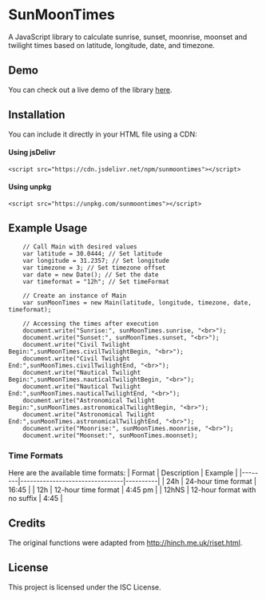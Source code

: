 # SunMoonTimes
A JavaScript library to calculate sunrise, sunset, moonrise, moonset and twilight times based on latitude, longitude, date, and timezone.

## Demo
You can check out a live demo of the library [here](https://eer50.github.io/sunmoontimes/).

## Installation
You can include it directly in your HTML file using a CDN:

#### Using jsDelivr
```
<script src="https://cdn.jsdelivr.net/npm/sunmoontimes"></script>
```

#### Using unpkg
```
<script src="https://unpkg.com/sunmoontimes"></script>
```

## Example Usage
```
    // Call Main with desired values
    var latitude = 30.0444; // Set latitude
    var longitude = 31.2357; // Set longitude
    var timezone = 3; // Set timezone offset
    var date = new Date(); // Set the date
    var timeformat = "12h"; // Set timeFormat

    // Create an instance of Main
    var sunMoonTimes = new Main(latitude, longitude, timezone, date, timeformat);
    
    // Accessing the times after execution
    document.write("Sunrise:", sunMoonTimes.sunrise, "<br>");
    document.write("Sunset:", sunMoonTimes.sunset, "<br>");
    document.write("Civil Twilight Begin:",sunMoonTimes.civilTwilightBegin, "<br>");
    document.write("Civil Twilight End:",sunMoonTimes.civilTwilightEnd, "<br>");
    document.write("Nautical Twilight Begin:",sunMoonTimes.nauticalTwilightBegin, "<br>");
    document.write("Nautical Twilight End:",sunMoonTimes.nauticalTwilightEnd, "<br>");
    document.write("Astronomical Twilight Begin:",sunMoonTimes.astronomicalTwilightBegin, "<br>");
    document.write("Astronomical Twilight End:",sunMoonTimes.astronomicalTwilightEnd, "<br>");
    document.write("Moonrise:", sunMoonTimes.moonrise, "<br>");
    document.write("Moonset:", sunMoonTimes.moonset);
```
### Time Formats  
Here are the available time formats:
| Format | Description                    | Example  |
|--------|--------------------------------|----------|
| 24h    | 24-hour time format            | 16:45    |
| 12h    | 12-hour time format            | 4:45 pm  |
| 12hNS  | 12-hour format with no suffix  | 4:45     |

## Credits
The original functions were adapted from http://hinch.me.uk/riset.html.

## License
This project is licensed under the ISC License.
